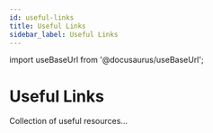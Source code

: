 ```yaml
---
id: useful-links
title: Useful Links
sidebar_label: Useful Links
---
```

import useBaseUrl from '@docusaurus/useBaseUrl';

# Useful Links
Collection of useful resources...
